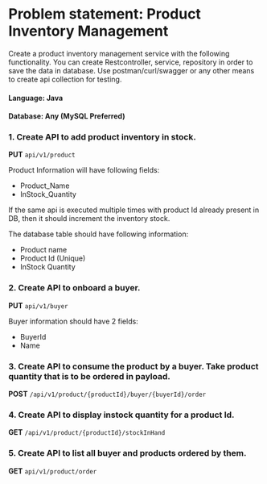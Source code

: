# Problem statement: Product Inventory Management

Create a product inventory management service with the following functionality. You can create Restcontroller, service,
repository in order to save the data in database. Use postman/curl/swagger or any other means to create api collection
for testing.

#### Language: Java

#### Database: Any (MySQL Preferred)

### 1. Create API to add product inventory in stock.

**PUT** `api/v1/product`

Product Information will have following fields:

* Product_Name
* InStock_Quantity

If the same api is executed multiple times with product Id already present in DB, then it should increment the inventory
stock.

The database table should have following information:

* Product name
* Product Id (Unique)
* InStock Quantity

### 2. Create API to onboard a buyer.

**PUT** `api/v1/buyer`

Buyer information should have 2 fields:

* BuyerId
* Name

### 3. Create API to consume the product by a buyer. Take product quantity that is to be ordered in payload.

**POST** `/api/v1/product/{productId}/buyer/{buyerId}/order`

### 4. Create API to display instock quantity for a product Id.

**GET** `/api/v1/product/{productId}/stockInHand`

### 5. Create API to list all buyer and products ordered by them.

**GET** `api/v1/product/order`
